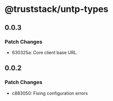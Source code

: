 # @truststack/untp-types

## 0.0.3

### Patch Changes

- 630325a: Core client base URL.

## 0.0.2

### Patch Changes

- c883050: Fixing configuration errors
